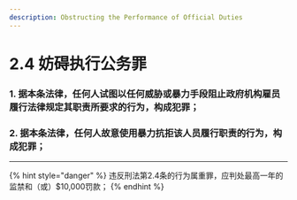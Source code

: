 ```yaml
---
description: Obstructing the Performance of Official Duties
---
```


# 2.4 妨碍执行公务罪

### 1. 据本条法律，任何人试图以任何威胁或暴力手段阻止政府机构雇员履行法律规定其职责所要求的行为，构成犯罪；


### 2. 据本条法律，任何人故意使用暴力抗拒该人员履行职责的行为，构成犯罪；

***

{% hint style="danger" %}
违反刑法第2.4条的行为属重罪，应判处最高一年的监禁和（或）$10,000罚款；
{% endhint %}